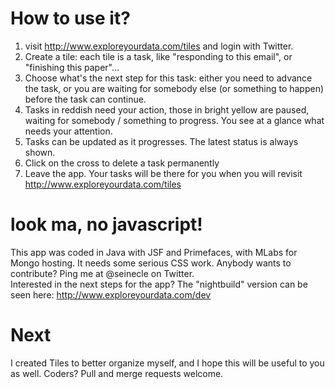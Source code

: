 # How to use it?

1. visit http://www.exploreyourdata.com/tiles and login with Twitter.  
2. Create a tile: each tile is a task, like "responding to this email", or "finishing this paper"...
3. Choose what's the next step for this task: either you need to advance the task, or you are waiting for somebody else (or something to happen) before the task can continue.  
4. Tasks in reddish need your action, those in bright yellow are paused, waiting for somebody / something to progress. You see at a glance what needs your attention. 
5. Tasks can be updated as it progresses. The latest status is always shown.
6. Click on the cross to delete a task permanently  
7. Leave the app. Your tasks will be there for you when you will revisit http://www.exploreyourdata.com/tiles 


# look ma, no javascript!

This app was coded in Java with JSF and Primefaces, with MLabs for Mongo hosting. It needs some serious CSS work. Anybody wants to contribute? Ping me at @seinecle on Twitter.  
Interested in the next steps for the app? The "nightbuild" version can be seen here: http://www.exploreyourdata.com/dev


# Next

I created Tiles to better organize myself, and I hope this will be useful to you as well. Coders? Pull and merge requests welcome.
